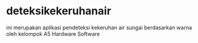 # deteksikekeruhanair
ini merupakan aplikasi pendeteksi kekeruhan air sungai berdasarkan warna oleh kelompok A5 Hardware Software
